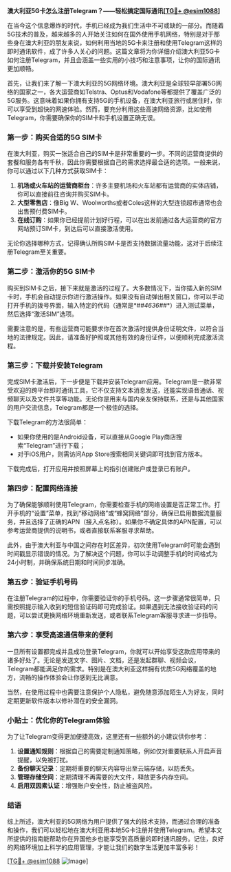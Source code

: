 **澳大利亚5G卡怎么注册Telegram？——轻松搞定国际通讯[[TG💪+ @esim1088](https://t.me/s/esim1088)]**

在当今这个信息爆炸的时代，手机已经成为我们生活中不可或缺的一部分。而随着5G技术的普及，越来越多的人开始关注如何在国外使用手机网络，特别是对于那些身在澳大利亚的朋友来说，如何利用当地的5G卡来注册和使用Telegram这样的即时通讯软件，成了许多人关心的问题。这篇文章将为你详细介绍澳大利亚5G卡如何注册Telegram，并且会涵盖一些实用的小技巧和注意事项，让你的国际通讯更加顺畅。

首先，让我们来了解一下澳大利亚的5G网络环境。澳大利亚是全球较早部署5G网络的国家之一，各大运营商如Telstra、Optus和Vodafone等都提供了覆盖广泛的5G服务。这意味着如果你拥有支持5G的手机设备，在澳大利亚旅行或居住时，你可以享受到超快的网速体验。然而，要充分利用这些高速网络资源，比如使用Telegram，你需要确保你的SIM卡和手机设置正确无误。

### **第一步：购买合适的5G SIM卡**
在澳大利亚，购买一张适合自己的SIM卡是非常重要的一步。不同的运营商提供的套餐和服务各有千秋，因此你需要根据自己的需求选择最合适的选项。一般来说，你可以通过以下几种方式获取SIM卡：

1. **机场或火车站的运营商柜台**：许多主要机场和火车站都有运营商的实体店铺，你可以直接前往咨询并购买SIM卡。
2. **大型零售店**：像Big W、Woolworths或者Coles这样的大型连锁超市通常也会出售预付费SIM卡。
3. **在线订购**：如果你已经提前计划好行程，可以在出发前通过各大运营商的官方网站预订SIM卡，到达后可以直接激活使用。

无论你选择哪种方式，记得确认所购SIM卡是否支持数据流量功能，这对于后续注册Telegram至关重要。

### **第二步：激活你的5G SIM卡**
购买到SIM卡之后，接下来就是激活的过程了。大多数情况下，当你插入新的SIM卡时，手机会自动提示你进行激活操作。如果没有自动弹出相关窗口，你可以手动打开手机的拨号界面，输入特定的代码（通常是*#*#4636#*#*）进入测试菜单，然后选择“激活SIM”选项。

需要注意的是，有些运营商可能要求你在首次激活时提供身份证明文件，以符合当地的法律规定。因此，请准备好护照或其他有效的身份证件，以便顺利完成激活流程。

### **第三步：下载并安装Telegram**
完成SIM卡激活后，下一步便是下载并安装Telegram应用。Telegram是一款非常受欢迎的跨平台即时通讯工具，它不仅支持文本消息发送，还能实现语音通话、视频聊天以及文件共享等功能。无论你是用来与国内亲友保持联系，还是与其他国家的用户交流信息，Telegram都是一个极佳的选择。

下载Telegram的方法很简单：
- 如果你使用的是Android设备，可以直接从Google Play商店搜索“Telegram”进行下载；
- 对于iOS用户，则需访问App Store搜索相同关键词即可找到官方版本。

下载完成后，打开应用并按照屏幕上的指引创建账户或登录已有账户。

### **第四步：配置网络连接**
为了确保能够顺利使用Telegram，你需要检查手机的网络设置是否正常工作。打开手机的“设置”菜单，找到“移动网络”或“蜂窝网络”部分，确保已启用数据流量服务，并且选择了正确的APN（接入点名称）。如果你不确定具体的APN配置，可以参考运营商提供的说明书，或者直接联系客服寻求帮助。

此外，由于澳大利亚与中国之间存在时区差异，初次使用Telegram时可能会遇到时间戳显示错误的情况。为了解决这个问题，你可以手动调整手机的时间格式为24小时制，并确保系统日期和时间同步准确。

### **第五步：验证手机号码**
在注册Telegram的过程中，你需要验证你的手机号码。这一步骤通常很简单，只需按照提示输入收到的短信验证码即可完成验证。如果遇到无法接收验证码的问题，可以尝试更换网络环境重新发送，或者联系Telegram客服寻求进一步指导。

### **第六步：享受高速通信带来的便利**
一旦所有设置都完成并且成功登录Telegram，你就可以开始享受这款应用带来的诸多好处了。无论是发送文字、图片、文档，还是发起群聊、视频会议，Telegram都能满足你的需求。特别是在澳大利亚这样拥有优质5G网络覆盖的地方，流畅的操作体验会让你感到无比满意。

当然，在使用过程中也需要注意保护个人隐私，避免随意添加陌生人为好友，同时定期更新软件版本以修补潜在的安全漏洞。

### **小贴士：优化你的Telegram体验**
为了让Telegram变得更加便捷高效，这里还有一些额外的小建议供你参考：

1. **设置通知规则**：根据自己的需要定制通知策略，例如仅对重要联系人开启声音提醒，以免被打扰。
2. **备份聊天记录**：定期将重要的聊天内容导出至云端存储，以防丢失。
3. **管理存储空间**：定期清理不再需要的大文件，释放更多内存空间。
4. **启用双因素认证**：增强账户安全性，防止被盗风险。

### **结语**
综上所述，澳大利亚的5G网络为用户提供了强大的技术支持，而通过合理的准备和操作，我们可以轻松地在澳大利亚用本地5G卡注册并使用Telegram。希望本文所提供的指南能帮助你在异国他乡也能享受到高质量的即时通讯服务。记住，良好的网络环境加上科学的应用管理，才能让我们的数字生活更加丰富多彩！

[[TG💪+ @esim1088](https://t.me/s/esim1088) ![Image](https://i.postimg.cc/4NQfJmqS/Snipaste-2025-05-13-00-14-12.png)]